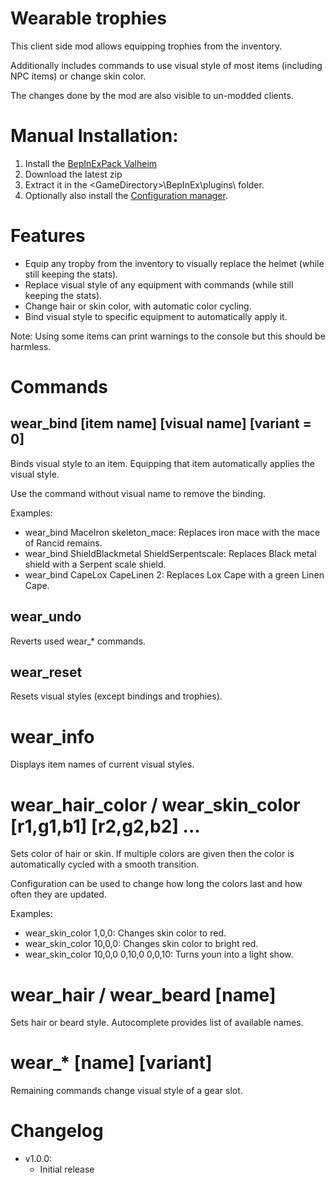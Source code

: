 # Wearable trophies

This client side mod allows equipping trophies from the inventory.

Additionally includes commands to use visual style of most items (including NPC items) or change skin color.

The changes done by the mod are also visible to un-modded clients.


# Manual Installation:

1. Install the [BepInExPack Valheim](https://valheim.thunderstore.io/package/denikson/BepInExPack_Valheim)
2. Download the latest zip
3. Extract it in the \<GameDirectory\>\BepInEx\plugins\ folder.
4. Optionally also install the [Configuration manager](https://github.com/BepInEx/BepInEx.ConfigurationManager/releases/tag/v16.4).

# Features

- Equip any tropby from the inventory to visually replace the helmet (while still keeping the stats).
- Replace visual style of any equipment with commands (while still keeping the stats).
- Change hair or skin color, with automatic color cycling.
- Bind visual style to specific equipment to automatically apply it.

Note: Using some items can print warnings to the console but this should be harmless.

# Commands

## wear_bind [item name] [visual name] [variant = 0]

Binds visual style to an item. Equipping that item automatically applies the visual style.

Use the command without visual name to remove the binding.

Examples:

- wear_bind MaceIron skeleton_mace: Replaces iron mace with the mace of Rancid remains.
- wear_bind ShieldBlackmetal ShieldSerpentscale: Replaces Black metal shield with a Serpent scale shield.
- wear_bind CapeLox CapeLinen 2: Replaces Lox Cape with a green Linen Cape.

## wear_undo

Reverts used wear_* commands.

## wear_reset

Resets visual styles (except bindings and trophies).

# wear_info

Displays item names of current visual styles.

# wear_hair_color / wear_skin_color [r1,g1,b1] [r2,g2,b2] ...

Sets color of hair or skin. If multiple colors are given then the color is automatically cycled with a smooth transition.

Configuration can be used to change how long the colors last and how often they are updated.

Examples:

- wear_skin_color 1,0,0: Changes skin color to red.
- wear_skin_color 10,0,0: Changes skin color to bright red.
- wear_skin_color 10,0,0 0,10,0 0,0,10: Turns youn into a light show.

# wear_hair / wear_beard [name]

Sets hair or beard style. Autocomplete provides list of available names.

# wear_* [name] [variant]

Remaining commands change visual style of a gear slot.

# Changelog
- v1.0.0:
	- Initial release